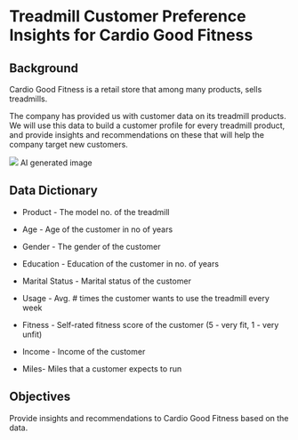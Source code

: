 # Treadmill Customer Preference Insights for Cardio Good Fitness

## Background

Cardio Good Fitness is a retail store that among many products, sells treadmills. 

The company has provided us with customer data on its treadmill products. We will use this data to build a customer profile for every treadmill product, and provide insights and recommendations on these that will help the company target new customers.

![](https://i.imgur.com/gEXanm1.jpg)
AI generated image

## Data Dictionary

- Product - The model no. of the treadmill

- Age - Age of the customer in no of years

- Gender - The gender of the customer

- Education - Education of the customer in no. of years

- Marital Status - Marital status of the customer

- Usage - Avg. # times the customer wants to use the treadmill every week

- Fitness - Self-rated fitness score of the customer (5 - very fit, 1 - very unfit)

- Income - Income of the customer

- Miles- Miles that a customer expects to run

## Objectives

Provide insights and recommendations to Cardio Good Fitness based on the data.

